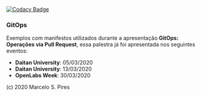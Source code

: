 [![Codacy Badge](https://api.codacy.com/project/badge/Grade/01ab81a5b95f4c3a86507044f316af78)](https://app.codacy.com/manual/marcpiresrj/gitops?utm_source=github.com&utm_medium=referral&utm_content=marcpires/gitops&utm_campaign=Badge_Grade_Dashboard)

### GitOps
Exemplos com manifestos utilizados durante a apresentação **GitOps: Operações via Pull Request**, essa palestra já foi apresentada nos seguintes eventos:

* **Daitan University**: 05/03/2020
* **Daitan University**: 13/03/2020
* **OpenLabs Week**: 30/03/2020

(c) 2020 Marcelo S. Pires
